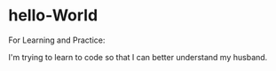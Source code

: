 # hello-World
For Learning and Practice:

I'm trying to learn to code so that I can better understand my husband.
